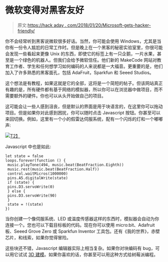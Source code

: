 # 微软变得对黑客友好

> 原文:[https://hack aday . com/2018/01/20/Microsoft-gets-hacker-friendly/](https://hackaday.com/2018/01/20/microsoft-gets-hacker-friendly/)

你不会经常听到黑客说微软很多好话。当然，你可能会使用 Windows，尤其是当你有一份令人尴尬的日常工作时。但是晚上在一个黑客的秘密实验室里，你很可能会发现一些看起来更像 Unix 的东西，即使它的标签上有一只企鹅，一片水果，甚至是一个绿色的机器人。但我们会给予微软信任。他们新的 MakeCode 网站对教育工作者、学生和任何想学习如何编码的人来说都是一大福音。更重要的是，他们加入了许多熟悉的黑客面孔，包括 AdaFruit，Sparkfun 和 Seeed Studios。

这个想法是有教程，如果这就是它的全部，这将是一个简短的帖子。但该网站真正有趣的是，所有硬件都有基于网络的模拟器，所以你可以在浏览器中做项目，而不需要额外的硬件。你也可以从头开始做自己的项目。

这可能会让一些人感到沮丧，但是默认的界面是用于块语言的，在这里你可以拖动项目。但是如果你对此感到困扰，你可以随时点击 Javascript 按钮。你甚至可以来回切换。例如，这里有一个小的假雷达伺服系统，配有一个闪烁的灯和一个嘟嘟声:

[![](../Images/4828a66a9168b208af189a3e50fbb85d.png)T2】](https://hackaday.com/wp-content/uploads/2018/01/ms.png)

Javascript 中也是如此:

```
let state = false
loops.forever(function () {
 music.playTone(494, music.beat(BeatFraction.Eighth))
 music.rest(music.beat(BeatFraction.Half))
 control.waitMicros(1000000)
 pins.A5.digitalWrite(state)
 if (state) {
 pins.D3.servoWrite(0)
 } else {
 pins.D3.servoWrite(90)
 }
 state = !(state)
})

```

当你创建一个像伺服系统、LED 或温度传感器这样的东西时，模拟器会自动为你连接一个。您也可以下载目标板的代码。现在你可以使用 micro:bit、Adafruit 板、Seeed Grove Zero 或 Sparkfun Inventor 工具包。还有《我的世界》，赤壁芯片，和线索，如果你觉得冒险。

这些块还不错，Javascript 编辑器实际上相当复杂。如果你对块编码有 bug，可以用它试试 [3D 建模](https://hackaday.com/2015/10/10/scratch-your-itch-for-3d-modeling-with-beetleblocks/)。如果你喜欢的话，你甚至可以用这种方式给树莓派编程。